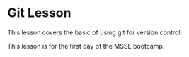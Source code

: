 # Git Lesson

This lesson covers the basic of using git for version control.

This lesson is for the first day of the MSSE bootcamp.